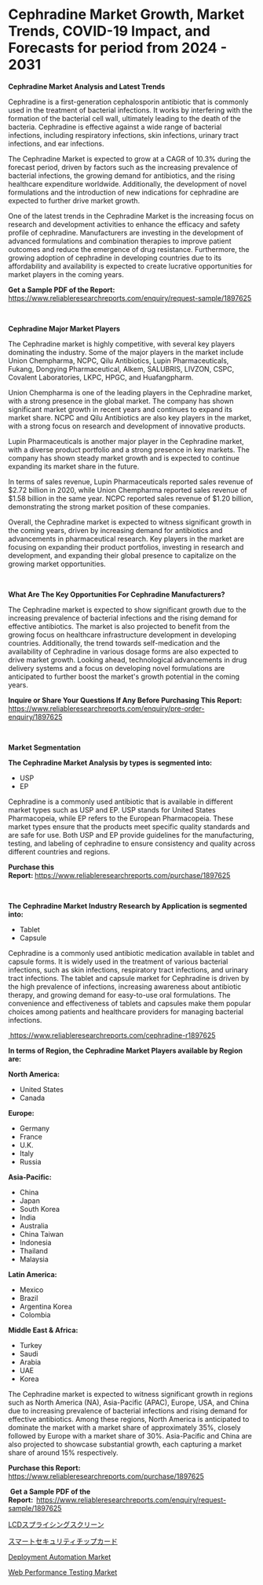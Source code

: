 <p><h1>Cephradine Market Growth, Market Trends, COVID-19 Impact, and Forecasts for period from 2024 - 2031</h1></p><p><strong>Cephradine Market Analysis and Latest Trends</strong></p>
<p><p>Cephradine is a first-generation cephalosporin antibiotic that is commonly used in the treatment of bacterial infections. It works by interfering with the formation of the bacterial cell wall, ultimately leading to the death of the bacteria. Cephradine is effective against a wide range of bacterial infections, including respiratory infections, skin infections, urinary tract infections, and ear infections.</p><p>The Cephradine Market is expected to grow at a CAGR of 10.3% during the forecast period, driven by factors such as the increasing prevalence of bacterial infections, the growing demand for antibiotics, and the rising healthcare expenditure worldwide. Additionally, the development of novel formulations and the introduction of new indications for cephradine are expected to further drive market growth.</p><p>One of the latest trends in the Cephradine Market is the increasing focus on research and development activities to enhance the efficacy and safety profile of cephradine. Manufacturers are investing in the development of advanced formulations and combination therapies to improve patient outcomes and reduce the emergence of drug resistance. Furthermore, the growing adoption of cephradine in developing countries due to its affordability and availability is expected to create lucrative opportunities for market players in the coming years.</p></p>
<p><strong>Get a Sample PDF of the Report:&nbsp;</strong> <a href="https://www.reliableresearchreports.com/enquiry/request-sample/1897625">https://www.reliableresearchreports.com/enquiry/request-sample/1897625</a></p>
<p>&nbsp;</p>
<p><strong>Cephradine Major Market Players</strong></p>
<p><p>The Cephradine market is highly competitive, with several key players dominating the industry. Some of the major players in the market include Union Chempharma, NCPC, Qilu Antibiotics, Lupin Pharmaceuticals, Fukang, Dongying Pharmaceutical, Alkem, SALUBRIS, LIVZON, CSPC, Covalent Laboratories, LKPC, HPGC, and Huafangpharm.</p><p>Union Chempharma is one of the leading players in the Cephradine market, with a strong presence in the global market. The company has shown significant market growth in recent years and continues to expand its market share. NCPC and Qilu Antibiotics are also key players in the market, with a strong focus on research and development of innovative products.</p><p>Lupin Pharmaceuticals is another major player in the Cephradine market, with a diverse product portfolio and a strong presence in key markets. The company has shown steady market growth and is expected to continue expanding its market share in the future.</p><p>In terms of sales revenue, Lupin Pharmaceuticals reported sales revenue of $2.72 billion in 2020, while Union Chempharma reported sales revenue of $1.58 billion in the same year. NCPC reported sales revenue of $1.20 billion, demonstrating the strong market position of these companies.</p><p>Overall, the Cephradine market is expected to witness significant growth in the coming years, driven by increasing demand for antibiotics and advancements in pharmaceutical research. Key players in the market are focusing on expanding their product portfolios, investing in research and development, and expanding their global presence to capitalize on the growing market opportunities.</p></p>
<p>&nbsp;</p>
<p><strong>What Are The Key Opportunities For Cephradine Manufacturers?</strong></p>
<p><p>The Cephradine market is expected to show significant growth due to the increasing prevalence of bacterial infections and the rising demand for effective antibiotics. The market is also projected to benefit from the growing focus on healthcare infrastructure development in developing countries. Additionally, the trend towards self-medication and the availability of Cephradine in various dosage forms are also expected to drive market growth. Looking ahead, technological advancements in drug delivery systems and a focus on developing novel formulations are anticipated to further boost the market's growth potential in the coming years.</p></p>
<p><strong>Inquire or Share Your Questions If Any Before Purchasing This Report:</strong> <a href="https://www.reliableresearchreports.com/enquiry/pre-order-enquiry/1897625">https://www.reliableresearchreports.com/enquiry/pre-order-enquiry/1897625</a></p>
<p>&nbsp;</p>
<p><strong>Market Segmentation</strong></p>
<p><strong>The Cephradine Market Analysis by types is segmented into:</strong></p>
<p><ul><li>USP</li><li>EP</li></ul></p>
<p><p>Cephradine is a commonly used antibiotic that is available in different market types such as USP and EP. USP stands for United States Pharmacopeia, while EP refers to the European Pharmacopeia. These market types ensure that the products meet specific quality standards and are safe for use. Both USP and EP provide guidelines for the manufacturing, testing, and labeling of cephradine to ensure consistency and quality across different countries and regions.</p></p>
<p><strong>Purchase this Report:&nbsp;</strong><a href="https://www.reliableresearchreports.com/purchase/1897625">https://www.reliableresearchreports.com/purchase/1897625</a></p>
<p>&nbsp;</p>
<p><strong>The Cephradine Market Industry Research by Application is segmented into:</strong></p>
<p><ul><li>Tablet</li><li>Capsule</li></ul></p>
<p><p>Cephradine is a commonly used antibiotic medication available in tablet and capsule forms. It is widely used in the treatment of various bacterial infections, such as skin infections, respiratory tract infections, and urinary tract infections. The tablet and capsule market for Cephradine is driven by the high prevalence of infections, increasing awareness about antibiotic therapy, and growing demand for easy-to-use oral formulations. The convenience and effectiveness of tablets and capsules make them popular choices among patients and healthcare providers for managing bacterial infections.</p></p>
<p><a href="https://www.reliableresearchreports.com/cephradine-r1897625">&nbsp;https://www.reliableresearchreports.com/cephradine-r1897625</a></p>
<p><strong>In terms of Region, the Cephradine Market Players available by Region are:</strong></p>
<p>
    <p> <strong> North America: </strong>
        <ul>
            <li>United States</li>
            <li>Canada</li>
        </ul>
        </p> 
    <p> <strong> Europe: </strong>
        <ul>
            <li>Germany</li>
            <li>France</li>
            <li>U.K.</li>
            <li>Italy</li>
            <li>Russia</li>
        </ul>
        </p> 
    <p> <strong> Asia-Pacific: </strong>
        <ul>
            <li>China</li>
            <li>Japan</li>
            <li>South Korea</li>
            <li>India</li>
            <li>Australia</li>
            <li>China Taiwan</li>
            <li>Indonesia</li>
            <li>Thailand</li>
            <li>Malaysia</li>
        </ul>
        </p> 
    <p> <strong> Latin America: </strong>
        <ul>
            <li>Mexico</li>
            <li>Brazil</li>
            <li>Argentina Korea</li>
            <li>Colombia</li>
        </ul>
        </p> 
    <p> <strong> Middle East & Africa: </strong>
        <ul>
            <li>Turkey</li>
            <li>Saudi</li>
            <li>Arabia</li>
            <li>UAE</li>
            <li>Korea</li>
        </ul>
    </p>
    </p>
<p><p>The Cephradine market is expected to witness significant growth in regions such as North America (NA), Asia-Pacific (APAC), Europe, USA, and China due to increasing prevalence of bacterial infections and rising demand for effective antibiotics. Among these regions, North America is anticipated to dominate the market with a market share of approximately 35%, closely followed by Europe with a market share of 30%. Asia-Pacific and China are also projected to showcase substantial growth, each capturing a market share of around 15% respectively.</p></p>
<p><strong>Purchase this Report: </strong><a href="https://www.reliableresearchreports.com/purchase/1897625">https://www.reliableresearchreports.com/purchase/1897625</a></p>
<p>&nbsp;<strong>Get a Sample PDF of the Report:&nbsp;&nbsp;</strong><a href="https://www.reliableresearchreports.com/enquiry/request-sample/1897625">https://www.reliableresearchreports.com/enquiry/request-sample/1897625</a></p>
<p><strong></strong></p>
<p><p><a href="https://github.com/dawson566/Market-Research-Report-List-2/blob/main/8780508177255.md">LCDスプライシングスクリーン</a></p><p><a href="https://github.com/DeonBoer2023/Market-Research-Report-List-2/blob/main/2716567177256.md">スマートセキュリティチップカード</a></p><p><a href="https://github.com/lbird53714/Market-Research-Report-List-5/blob/main/deployment-automation-market.md">Deployment Automation Market</a></p><p><a href="https://github.com/Krdamani25/Market-Research-Report-List-1/blob/main/web-performance-testing-market.md">Web Performance Testing Market</a></p></p>